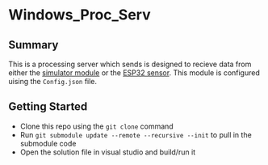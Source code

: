 # Windows_Proc_Serv

## Summary

This is a processing server which sends is designed to recieve data from either the [simulator module](https://github.com/Sense-Scape/Windows_Sensor_Sim/tree/main) or the [ESP32 sensor](https://github.com/Sense-Scape/Acoustic_Sensor_ESP32).
This module is configured uising the ```Config.json``` file. 

## Getting Started

- Clone this repo using the ```git clone``` command
- Run ```git submodule update --remote --recursive --init``` to pull in the submodule code
- Open the solution file in visual studio and build/run it

